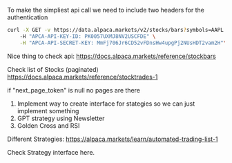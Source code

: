 To make the simpliest api call we need to include two headers for the authentication


```bash
curl -X GET -v https://data.alpaca.markets/v2/stocks/bars?symbols=AAPL \ 
    -H "APCA-API-KEY-ID: PK0057UXMJ8NV2USCFDE" \
    -H "APCA-API-SECRET-KEY: MmFj706Jr6CD52vFDnsHw4upgPj2NUsHDT2vam2H"\
```

Nice thing to check api: https://docs.alpaca.markets/reference/stockbars


Check list of Stocks (paginated)
https://docs.alpaca.markets/reference/stocktrades-1

if  "next_page_token" is null no pages are there


1. Implement way to create interface for stategies so we can just implement something 
2. GPT strategy using Newsletter
3. Golden Cross and RSI

Different Strategies:
https://alpaca.markets/learn/automated-trading-list-1

Check Strategy interface here.